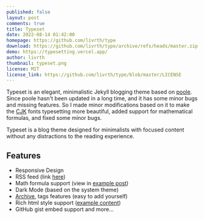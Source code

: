 ```yaml
---
published: false
layout: post
comments: true
title: Typeset
date: 2022-08-14 01:42:00
homepage: https://github.com/livrth/type
download: https://github.com/livrth/type/archive/refs/heads/master.zip
demo: https://typesetting.vercel.app/
author: livrth
thumbnail: typeset.png
license: MIT
license_link: https://github.com/livrth/type/blob/master/LICENSE
---
```


Typeset is an elegant, minimalistic Jekyll blogging theme based on [poole](https://github.com/poole/poole/tree/gh-pages). Since poole hasn't been updated in a long time, and it has some minor bugs and missing features. So I made minor modifications based on it to make the [CJK](https://en.wikipedia.org/wiki/CJK_characters) fonts typesetting more beautiful, added support for mathematical formulas, and fixed some minor bugs.

Typeset is a blog theme designed for minimalists with focused content without any distractions to the reading experience.

## Features

* Responsive Design
* RSS feed (link [here](https://typesetting.vercel.app/atom.xml))
* Math formula support (view in [example post](https://typesetting.vercel.app/page4))
* Dark Mode (based on the system theme)
* [Archive](https://typesetting.vercel.app/archive), tags features (easy to add yourself)
* Rich html style support ([example content](https://typesetting.vercel.app/page4))
* GitHub gist embed support and more...
  